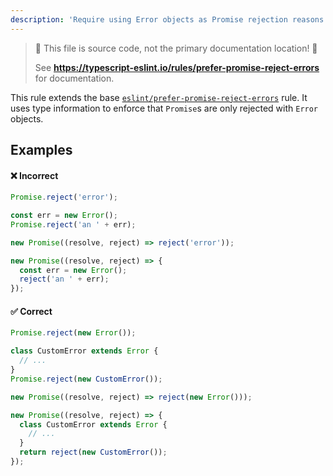 ```yaml
---
description: 'Require using Error objects as Promise rejection reasons.'
---
```


> 🛑 This file is source code, not the primary documentation location! 🛑
>
> See **https://typescript-eslint.io/rules/prefer-promise-reject-errors** for documentation.

This rule extends the base [`eslint/prefer-promise-reject-errors`](https://eslint.org/docs/rules/prefer-promise-reject-errors) rule.
It uses type information to enforce that `Promise`s are only rejected with `Error` objects.

## Examples

<!--tabs-->

#### ❌ Incorrect

```ts
Promise.reject('error');

const err = new Error();
Promise.reject('an ' + err);

new Promise((resolve, reject) => reject('error'));

new Promise((resolve, reject) => {
  const err = new Error();
  reject('an ' + err);
});
```

#### ✅ Correct

```ts
Promise.reject(new Error());

class CustomError extends Error {
  // ...
}
Promise.reject(new CustomError());

new Promise((resolve, reject) => reject(new Error()));

new Promise((resolve, reject) => {
  class CustomError extends Error {
    // ...
  }
  return reject(new CustomError());
});
```

<!--/tabs-->

